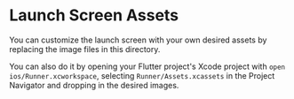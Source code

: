 # Launch Screen Assets

You can customize the launch screen with your own desired assets by replacing the image files in this directory.

You can also do it by opening your Flutter project's Xcode project with `open ios/Runner.xcworkspace`,
selecting `Runner/Assets.xcassets` in the Project Navigator and dropping in the desired images.